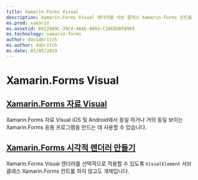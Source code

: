 ```yaml
---
title: Xamarin.Forms Visual
description: Xamarin.Forms Visual 렌더러를 서브 클래스 Xamarin.Forms 컨트롤 않고도 VisualElement 개체에 선택적으로 적용할 수 있습니다.
ms.prod: xamarin
ms.assetid: 69228A9C-39C4-46AE-A803-C38EED6FB965
ms.technology: xamarin-forms
author: davidbritch
ms.author: dabritch
ms.date: 03/05/2019
---
```


# <a name="xamarinforms-visual"></a>Xamarin.Forms Visual

## <a name="xamarinforms-material-visualmaterial-visualmd"></a>[Xamarin.Forms 자료 Visual](material-visual.md)

Xamarin.Forms 자료 Visual iOS 및 Android에서 동일 하거나 거의 동일 보이는 Xamarin.Forms 응용 프로그램을 만드는 데 사용할 수 있습니다.

## <a name="create-a-xamarinforms-visual-renderercreatemd"></a>[Xamarin.Forms 시각적 렌더러 만들기](create.md)

Xamarin.Forms Visual 렌더러를 선택적으로 적용할 수 있도록 `VisualElement` 서브 클래스 Xamarin.Forms 컨트롤 하지 않고도 개체입니다.
